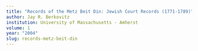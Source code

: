 ```yaml
---
title: "Records of the Metz Beit Din: Jewish Court Records (1771-1789)"
author: Jay R. Berkovitz
institution: University of Massachusetts - Amherst
volume: 1
year: "2004"
slug: records-metz-beit-din
---
```

